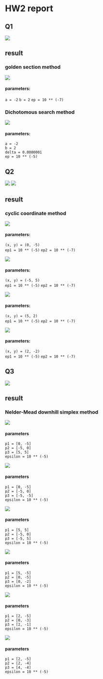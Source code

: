 # HW2 report

## Q1
![](https://i.imgur.com/bbLGE8H.png)

## result

### golden section method
![](https://i.imgur.com/kRwYknJ.png)
#### parameters:
`a = -2`
`b = 2`
`ep = 10 ** (-7)`

### Dichotomous search method
![](https://i.imgur.com/SPAKAfo.png)
#### parameters:
`a = -2`  
`b = 2`  
`delta = 0.0000001`  
`ep = 10 ** (-5)`

## Q2
![](https://i.imgur.com/ZWc4lIl.png)
![](https://i.imgur.com/uBbhkDd.png)

## result

### cyclic coordinate method
![](https://i.imgur.com/6pF70w8.png)
#### parameters:
`(x, y) = (0, -5)`  
`ep1 = 10 ** (-5)`
`ep2 = 10 ** (-7)`

![](https://i.imgur.com/anDx7sL.png)
#### parameters:
`(x, y) = (-5, 5)`  
`ep1 = 10 ** (-5)`
`ep2 = 10 ** (-7)`

![](https://i.imgur.com/thRl3SF.png)
#### parameters:
`(x, y) = (5, 2)`  
`ep1 = 10 ** (-5)`
`ep2 = 10 ** (-7)`

![](https://i.imgur.com/VHjb74O.png)
#### parameters:
`(x, y) = (2, -2)`  
`ep1 = 10 ** (-5)`
`ep2 = 10 ** (-7)`

## Q3
![](https://i.imgur.com/7Ikt4Wz.png)

## result

### Nelder-Mead downhill simplex method
![](https://i.imgur.com/XBi83Ri.png)

#### parameters
`p1 = [0, -5]`  
`p2 = [-5, 0]`  
`p3 = [5, 5]`  
`epsilon = 10 ** (-5)`  

![](https://i.imgur.com/wZSl1ez.png)
#### parameters
`p1 = [0, -5]`  
`p2 = [-5, 0]`  
`p3 = [-5, -5]`  
`epsilon = 10 ** (-5)`  

![](https://i.imgur.com/uAO8vNf.png)
#### parameters
`p1 = [5, 5]`  
`p2 = [-5, 0]`  
`p3 = [-5, 5]`  
`epsilon = 10 ** (-5)`  

![](https://i.imgur.com/raYH4YG.png)
#### parameters
`p1 = [5, -5]`  
`p2 = [0, -5]`  
`p3 = [0, -2]`  
`epsilon = 10 ** (-5)`  

![](https://i.imgur.com/IWoFYgS.png)
#### parameters
`p1 = [2, -5]`  
`p2 = [0, -3]`  
`p3 = [2, -1]`  
`epsilon = 10 ** (-5)`  

![](https://i.imgur.com/4uueENO.png)
#### parameters
`p1 = [2, -5]`  
`p2 = [2, -4]`  
`p3 = [4, -4]`  
`epsilon = 10 ** (-5)`  
